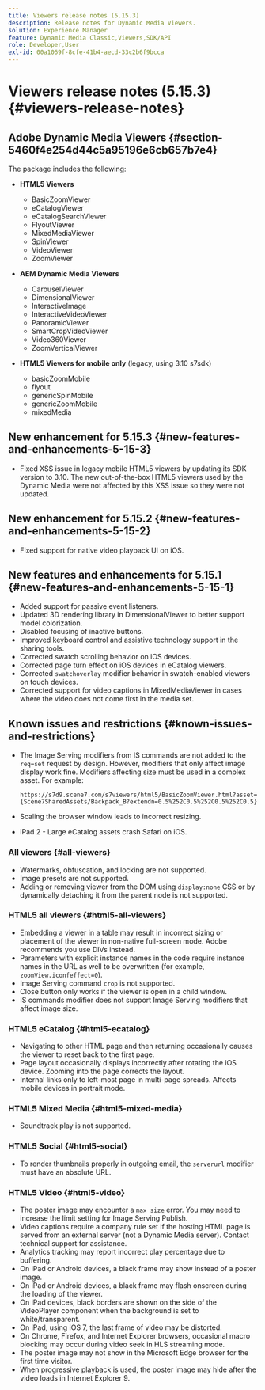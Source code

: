 ```yaml
---
title: Viewers release notes (5.15.3)
description: Release notes for Dynamic Media Viewers.
solution: Experience Manager
feature: Dynamic Media Classic,Viewers,SDK/API
role: Developer,User
exl-id: 00a1069f-8cfe-41b4-aecd-33c2b6f9bcca
---
```

# Viewers release notes (5.15.3){#viewers-release-notes}

<!-- Updated January 13, 2021 for the 5.15.3 release-->

## Adobe Dynamic Media Viewers {#section-5460f4e254d44c5a95196e6cb657b7e4}

 The package includes the following:

* **HTML5 Viewers**

  * BasicZoomViewer
  * eCatalogViewer
  * eCatalogSearchViewer
  * FlyoutViewer
  * MixedMediaViewer
  * SpinViewer
  * VideoViewer
  * ZoomViewer

* **AEM Dynamic Media Viewers**

  * CarouselViewer
  * DimensionalViewer
  * InteractiveImage
  * InteractiveVideoViewer
  * PanoramicViewer
  * SmartCropVideoViewer
  * Video360Viewer
  * ZoomVerticalViewer

* **HTML5 Viewers for mobile only** (legacy, using 3.10 s7sdk)

  * basicZoomMobile
  * flyout
  * genericSpinMobile
  * genericZoomMobile
  * mixedMedia

## New enhancement for 5.15.3 {#new-features-and-enhancements-5-15-3}

* Fixed XSS issue in legacy mobile HTML5 viewers by updating its SDK version to 3.10. The new out-of-the-box HTML5 viewers used by the Dynamic Media were not affected by this XSS issue so they were not updated.

## New enhancement for 5.15.2 {#new-features-and-enhancements-5-15-2}

* Fixed support for native video playback UI on iOS.

## New features and enhancements for 5.15.1 {#new-features-and-enhancements-5-15-1}

* Added support for passive event listeners.
* Updated 3D rendering library in DimensionalViewer to better support model colorization.
* Disabled focusing of inactive buttons.
* Improved keyboard control and assistive technology support in the sharing tools.
* Corrected swatch scrolling behavior on iOS devices.
* Corrected page turn effect on iOS devices in eCatalog viewers.
* Corrected `swatchoverlay` modifier behavior in swatch-enabled viewers on touch devices.
* Corrected support for video captions in MixedMediaViewer in cases where the video does not come first in the media set.

## Known issues and restrictions {#known-issues-and-restrictions}

* The Image Serving modifiers from IS commands are not added to the `req=set` request by design. However, modifiers that only affect image display work fine. Modifiers affecting size must be used in a complex asset. For example:

   `https://s7d9.scene7.com/s7viewers/html5/BasicZoomViewer.html?asset= {Scene7SharedAssets/Backpack_B?extendn=0.5%252C0.5%252C0.5%252C0.5}`

* Scaling the browser window leads to incorrect resizing.
* iPad 2 - Large eCatalog assets crash Safari on iOS.

### All viewers {#all-viewers}

* Watermarks, obfuscation, and locking are not supported.
* Image presets are not supported.
* Adding or removing viewer from the DOM using `display:none` CSS or by dynamically detaching it from the parent node is not supported.

### HTML5 all viewers {#html5-all-viewers}

* Embedding a viewer in a table may result in incorrect sizing or placement of the viewer in non-native full-screen mode. Adobe recommends you use DIVs instead.
* Parameters with explicit instance names in the code require instance names in the URL as well to be overwritten (for example, `zoomView.iconfeffect=0`).
* Image Serving command `crop` is not supported.
* Close button only works if the viewer is open in a child window.
* IS commands modifier does not support Image Serving modifiers that affect image size.

### HTML5 eCatalog {#html5-ecatalog}

* Navigating to other HTML page and then returning occasionally causes the viewer to reset back to the first page.
* Page layout occasionally displays incorrectly after rotating the iOS device. Zooming into the page corrects the layout.
* Internal links only to left-most page in multi-page spreads. Affects mobile devices in portrait mode.

### HTML5 Mixed Media {#html5-mixed-media}

* Soundtrack play is not supported.

### HTML5 Social {#html5-social}

* To render thumbnails properly in outgoing email, the `serverurl` modifier must have an absolute URL.

### HTML5 Video {#html5-video}

* The poster image may encounter a `max size` error. You may need to increase the limit setting for Image Serving Publish.
* Video captions require a company rule set if the hosting HTML page is served from an external server (not a Dynamic Media server). Contact technical support for assistance.
* Analytics tracking may report incorrect play percentage due to buffering.
* On iPad or Android devices, a black frame may show instead of a poster image.
* On iPad or Android devices, a black frame may flash onscreen during the loading of the viewer.
* On iPad devices, black borders are shown on the side of the VideoPlayer component when the background is set to white/transparent.
* On iPad, using iOS 7, the last frame of video may be distorted.
* On Chrome, Firefox, and Internet Explorer browsers, occasional macro blocking may occur during video seek in HLS streaming mode.
* The poster image may not show in the Microsoft Edge browser for the first time visitor.
* When progressive playback is used, the poster image may hide after the video loads in Internet Explorer 9.
